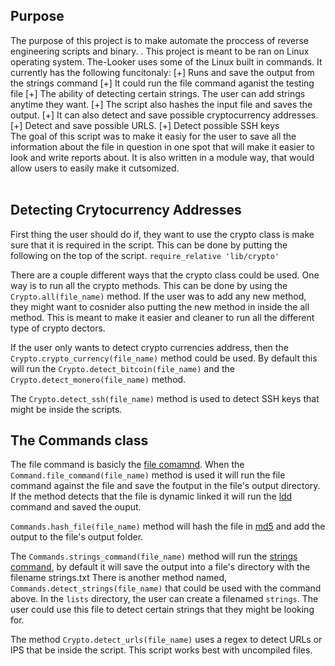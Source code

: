 ## Purpose
The purpose of this project is to make automate the proccess of reverse engineering scripts and binary. 
. This project is meant to be ran on Linux operating system. The-Looker uses some of the Linux built in commands.
It currently has the following funcitonaly:
  [+] Runs and save the output from the strings command
  [+] It could run the file command aganist the testing file
  [+] The ability of detecting certain strings. The user can add strings anytime they want.
  [+] The script also hashes the input file and saves the output.
  [+] It can also detect and save possible cryptocurrency addresses.
  [+] Detect and save possible URLS.
  [+] Detect possible SSH keys
  <br>
  The goal of this script was to make it easiy for the user to save all the information about the file in question in one spot that will make it 
  easier to look and write reports about. It is also written in a module way,  that would allow users to easily make it cutsomized.  
  <br>
  ## Detecting Crytocurrency Addresses
  First thing the user should do if, they want to use the crypto class is make sure that it is required in the
  script. This can be done by putting the following on the top of the script. ```require_relative 'lib/crypto'```<br>
  
  There are a couple different ways that the crypto class could be used. One way is to run all the crypto methods. This can be done by using 
  the ```Crypto.all(file_name)``` method. If the user was to add any new method, they might want to cosnider also putting the new method in inside the
  all method. This is meant to make it easier and cleaner to run all the different type of crypto dectors. 
  
  If the user only wants to detect crypto currencies address, then the ```Crypto.crypto_currency(file_name)``` method could be used. 
  By default this will run the ```Crypto.detect_bitcoin(file_name)``` and the ```Crypto.detect_monero(file_name)``` method. <br>
  
  
  The ```Crypto.detect_ssh(file_name)``` method is used to detect SSH keys that might be inside the scripts.
  
   ## The Commands class
   
   The file command is basicly the [file comamnd](http://man7.org/linux/man-pages/man1/file.1.html). When the ```Command.file_command(file_name)``` method is used
   it will run the file command against the file and save the foutput in the file's output directory.  If the method detects that the file is dynamic linked it will run
   the [ldd](http://man7.org/linux/man-pages/man1/ldd.1.html) command and saved the ouput.
   
   ```Commands.hash_file(file_name)``` method will hash the file in [md5](https://tools.ietf.org/html/rfc1321) and add the output to the file's output folder.
   
  The ```Commands.strings_command(file_name)```  method will run the [strings command](https://linux.die.net/man/1/strings), by default it will save the output into a file's directory with the filename strings.txt
  There is another method named, ```Commands.detect_strings(file_name)``` that could be used with the command above. In the ```lists``` directory, the user can create a filenamed ```strings```. The user 
  could use this file to detect certain strings that they might be looking for. 
  
  
  The method ```Crypto.detect_urls(file_name)``` uses a regex to detect URLs or IPS that be inside the script. This script works best with uncompiled files.
